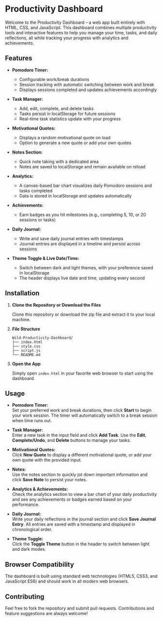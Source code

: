 

# Productivity Dashboard

Welcome to the Productivity Dashboard – a web app built entirely with HTML, CSS, and JavaScript. This dashboard combines multiple productivity tools and interactive features to help you manage your time, tasks, and daily reflections, all while tracking your progress with analytics and achievements.

## Features

- **Pomodoro Timer:**  
  - Configurable work/break durations  
  - Session tracking with automatic switching between work and break  
  - Displays sessions completed and updates achievements accordingly

- **Task Manager:**  
  - Add, edit, complete, and delete tasks  
  - Tasks persist in localStorage for future sessions  
  - Real-time task statistics update with your progress

- **Motivational Quotes:**  
  - Displays a random motivational quote on load  
  - Option to generate a new quote or add your own quotes

- **Notes Section:**  
  - Quick note taking with a dedicated area  
  - Notes are saved to localStorage and remain available on reload

- **Analytics:**  
  - A canvas-based bar chart visualizes daily Pomodoro sessions and tasks completed  
  - Data is stored in localStorage and updates automatically

- **Achievements:**  
  - Earn badges as you hit milestones (e.g., completing 5, 10, or 20 sessions or tasks)
  
- **Daily Journal:**  
  - Write and save daily journal entries with timestamps  
  - Journal entries are displayed in a timeline and persist across sessions

- **Theme Toggle & Live Date/Time:**  
  - Switch between dark and light themes, with your preference saved in localStorage  
  - The header displays live date and time, updating every second

## Installation

1. **Clone the Repository or Download the Files**

   Clone this repository or download the zip file and extract it to your local machine.

2. **File Structure**

   ```
   Wild-Productivity-Dashboard/
   ├── index.html
   ├── style.css
   ├── script.js
   └── README.md
   ```

3. **Open the App**

   Simply open `index.html` in your favorite web browser to start using the dashboard.

## Usage

- **Pomodoro Timer:**  
  Set your preferred work and break durations, then click **Start** to begin your work session. The timer will automatically switch to a break session when time runs out.

- **Task Manager:**  
  Enter a new task in the input field and click **Add Task**. Use the **Edit**, **Complete/Undo**, and **Delete** buttons to manage your tasks.

- **Motivational Quotes:**  
  Click **New Quote** to display a different motivational quote, or add your own quote with the provided input.

- **Notes:**  
  Use the notes section to quickly jot down important information and click **Save Note** to persist your notes.

- **Analytics & Achievements:**  
  Check the analytics section to view a bar chart of your daily productivity and see any achievements or badges earned based on your performance.

- **Daily Journal:**  
  Write your daily reflections in the journal section and click **Save Journal Entry**. All entries are saved with a timestamp and displayed in chronological order.

- **Theme Toggle:**  
  Click the **Toggle Theme** button in the header to switch between light and dark modes.

## Browser Compatibility

The dashboard is built using standard web technologies (HTML5, CSS3, and JavaScript ES6) and should work in all modern web browsers.

## Contributing

Feel free to fork the repository and submit pull requests. Contributions and feature suggestions are always welcome!
